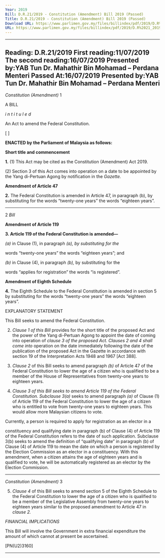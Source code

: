 ```yaml
---
Year: 2019
Bill: D.R.21/2019 - Constitution (Amendment) Bill 2019 (Passed)
Title: D.R.21/2019 - Constitution (Amendment) Bill 2019 (Passed)
Download URL: https://www.parlimen.gov.my/files/billindex/pdf/2019/D.R%2021_2019%20-%20eng.pdf
URL: https://www.parlimen.gov.my/files/billindex/pdf/2019/D.R%2021_2019%20-%20eng.pdf
---
```

---
Reading:
D.R.21/2019
First reading:11/07/2019
The second reading:16/07/2019
Presented by:YAB Tun Dr. Mahathir Bin Mohamad – Perdana Menteri
Passed At:16/07/2019
Presented by:YAB Tun Dr. Mahathir Bin Mohamad – Perdana Menteri
---

_Constitution (Amendment)_ 1

A BILL

_i n t i t u l e d_

An Act to amend the Federal Constitution.

[ ]

**ENACTED by the Parliament of Malaysia as follows:**

**Short title and commencement**

**1.** (1) This Act may be cited as the Constitution (Amendment)
Act 2019.

(2) Section 3 of this Act comes into operation on a date to be
appointed by the Yang di-Pertuan Agong by notification in the
_Gazette._

**Amendment of Article 47**

**2.** The Federal Constitution is amended in Article 47, in paragraph (b),
by substituting for the words “twenty-one years” the words
“eighteen years”.


-----

2 _Bill_

**Amendment of Article 119**

**3. Article 119 of the Federal Constitution is amended—**

_(a)_ in Clause (1), in paragraph _(a), by substituting for the_

words “twenty-one years” the words “eighteen years”;
and

_(b)_ in Clause (4), in paragraph _(b),_ by substituting for the

words “applies for registration” the words “is registered”.

**Amendment of Eighth Schedule**

**4.** The Eighth Schedule to the Federal Constitution is amended
in section 5 by substituting for the words “twenty-one years” the
words “eighteen years”.

EXPLANATORY STATEMENT

This Bill seeks to amend the Federal Constitution.

2. _Clause 1 of this Bill_ provides for the short title of the proposed Act and
the power of the Yang di-Pertuan Agong to appoint the date of coming into
operation of _clause 3 of the proposed Act._ _Clauses 2 and_ _4 shall come into_
operation on the date immediately following the date of the publication of the
proposed Act in the Gazette in accordance with section 19 of the Interpretation
Acts 1948 and 1967 [Act 388].

3. _Clause 2_ of this Bill seeks to amend paragraph _(b)_ of Article 47 of the
Federal Constitution to lower the age of a citizen who is qualified to be a
member of the House of Representatives from twenty-one years to eighteen
years.

4. _Clause 3 of this Bill seeks to amend Article 119 of the Federal Constitution._
_Subclause 3(a)_ seeks to amend paragraph _(a)_ of Clause (1) of Article 119 of
the Federal Constitution to lower the age of a citizen who is entitled to vote
from twenty-one years to eighteen years. This would allow more Malaysian
citizens to vote.

Currently, a person is required to apply for registration as an elector in a

constituency and qualifying date in paragraph (b) of Clause (4) of Article 119
of the Federal Constitution refers to the date of such application. Subclause 3(b)
seeks to amend the definition of “qualifying date” in paragraph (b) of Clause (4)
of Article 119 to mean the date on which a person is registered by the Election
Commission as an elector in a constituency. With this amendment, when a
citizen attains the age of eighteen years and is qualified to vote, he will be
automatically registered as an elector by the Election Commission.


-----

_Constitution (Amendment)_ 3

5. _Clause 4_ of this Bill seeks to amend section 5 of the Eighth Schedule
to the Federal Constitution to lower the age of a citizen who is qualified to
be a member of the Legislative Assembly from twenty-one years to eighteen
years similar to the proposed amendment to Article 47 in _clause 2._

_FINANCIAL IMPLICATIONS_

This Bill will involve the Government in extra financial expenditure the amount
of which cannot at present be ascertained.

[PN(U2)3160]


-----

